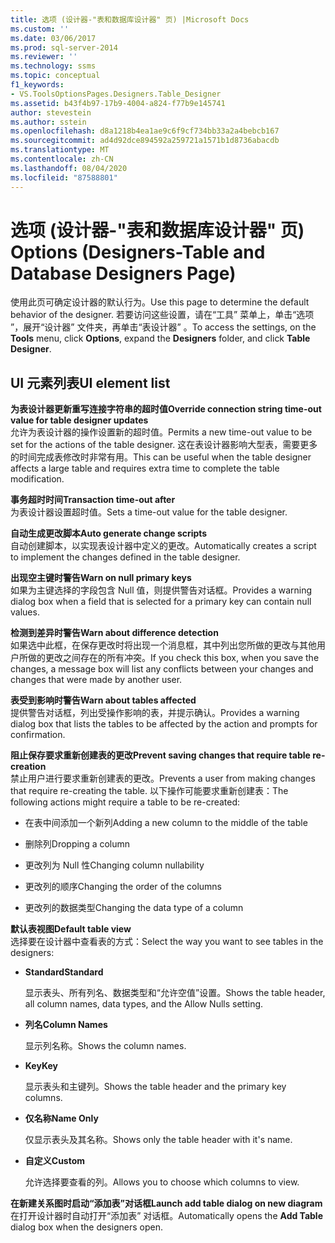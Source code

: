 ```yaml
---
title: 选项 (设计器-"表和数据库设计器" 页) |Microsoft Docs
ms.custom: ''
ms.date: 03/06/2017
ms.prod: sql-server-2014
ms.reviewer: ''
ms.technology: ssms
ms.topic: conceptual
f1_keywords:
- VS.ToolsOptionsPages.Designers.Table_Designer
ms.assetid: b43f4b97-17b9-4004-a824-f77b9e145741
author: stevestein
ms.author: sstein
ms.openlocfilehash: d8a1218b4ea1ae9c6f9cf734bb33a2a4bebcb167
ms.sourcegitcommit: ad4d92dce894592a259721a1571b1d8736abacdb
ms.translationtype: MT
ms.contentlocale: zh-CN
ms.lasthandoff: 08/04/2020
ms.locfileid: "87588801"
---
```

# <a name="options-designers-table-and-database-designers-page"></a><span data-ttu-id="3f3b0-102">选项 (设计器-"表和数据库设计器" 页) </span><span class="sxs-lookup"><span data-stu-id="3f3b0-102">Options (Designers-Table and Database Designers Page)</span></span>
  <span data-ttu-id="3f3b0-103">使用此页可确定设计器的默认行为。</span><span class="sxs-lookup"><span data-stu-id="3f3b0-103">Use this page to determine the default behavior of the designer.</span></span> <span data-ttu-id="3f3b0-104">若要访问这些设置，请在“工具”  菜单上，单击“选项  ”，展开“设计器”  文件夹，再单击“表设计器”  。</span><span class="sxs-lookup"><span data-stu-id="3f3b0-104">To access the settings, on the **Tools** menu, click **Options**, expand the **Designers** folder, and click **Table Designer**.</span></span>  
  
## <a name="ui-element-list"></a><span data-ttu-id="3f3b0-105">UI 元素列表</span><span class="sxs-lookup"><span data-stu-id="3f3b0-105">UI element list</span></span>  
 <span data-ttu-id="3f3b0-106">**为表设计器更新重写连接字符串的超时值**</span><span class="sxs-lookup"><span data-stu-id="3f3b0-106">**Override connection string time-out value for table designer updates**</span></span>  
 <span data-ttu-id="3f3b0-107">允许为表设计器的操作设置新的超时值。</span><span class="sxs-lookup"><span data-stu-id="3f3b0-107">Permits a new time-out value to be set for the actions of the table designer.</span></span> <span data-ttu-id="3f3b0-108">这在表设计器影响大型表，需要更多的时间完成表修改时非常有用。</span><span class="sxs-lookup"><span data-stu-id="3f3b0-108">This can be useful when the table designer affects a large table and requires extra time to complete the table modification.</span></span>  
  
 <span data-ttu-id="3f3b0-109">**事务超时时间**</span><span class="sxs-lookup"><span data-stu-id="3f3b0-109">**Transaction time-out after**</span></span>  
 <span data-ttu-id="3f3b0-110">为表设计器设置超时值。</span><span class="sxs-lookup"><span data-stu-id="3f3b0-110">Sets a time-out value for the table designer.</span></span>  
  
 <span data-ttu-id="3f3b0-111">**自动生成更改脚本**</span><span class="sxs-lookup"><span data-stu-id="3f3b0-111">**Auto generate change scripts**</span></span>  
 <span data-ttu-id="3f3b0-112">自动创建脚本，以实现表设计器中定义的更改。</span><span class="sxs-lookup"><span data-stu-id="3f3b0-112">Automatically creates a script to implement the changes defined in the table designer.</span></span>  
  
 <span data-ttu-id="3f3b0-113">**出现空主键时警告**</span><span class="sxs-lookup"><span data-stu-id="3f3b0-113">**Warn on null primary keys**</span></span>  
 <span data-ttu-id="3f3b0-114">如果为主键选择的字段包含 Null 值，则提供警告对话框。</span><span class="sxs-lookup"><span data-stu-id="3f3b0-114">Provides a warning dialog box when a field that is selected for a primary key can contain null values.</span></span>  
  
 <span data-ttu-id="3f3b0-115">**检测到差异时警告**</span><span class="sxs-lookup"><span data-stu-id="3f3b0-115">**Warn about difference detection**</span></span>  
 <span data-ttu-id="3f3b0-116">如果选中此框，在保存更改时将出现一个消息框，其中列出您所做的更改与其他用户所做的更改之间存在的所有冲突。</span><span class="sxs-lookup"><span data-stu-id="3f3b0-116">If you check this box, when you save the changes, a message box will list any conflicts between your changes and changes that were made by another user.</span></span>  
  
 <span data-ttu-id="3f3b0-117">**表受到影响时警告**</span><span class="sxs-lookup"><span data-stu-id="3f3b0-117">**Warn about tables affected**</span></span>  
 <span data-ttu-id="3f3b0-118">提供警告对话框，列出受操作影响的表，并提示确认。</span><span class="sxs-lookup"><span data-stu-id="3f3b0-118">Provides a warning dialog box that lists the tables to be affected by the action and prompts for confirmation.</span></span>  
  
 <span data-ttu-id="3f3b0-119">**阻止保存要求重新创建表的更改**</span><span class="sxs-lookup"><span data-stu-id="3f3b0-119">**Prevent saving changes that require table re-creation**</span></span>  
 <span data-ttu-id="3f3b0-120">禁止用户进行要求重新创建表的更改。</span><span class="sxs-lookup"><span data-stu-id="3f3b0-120">Prevents a user from making changes that require re-creating the table.</span></span> <span data-ttu-id="3f3b0-121">以下操作可能要求重新创建表：</span><span class="sxs-lookup"><span data-stu-id="3f3b0-121">The following actions might require a table to be re-created:</span></span>  
  
-   <span data-ttu-id="3f3b0-122">在表中间添加一个新列</span><span class="sxs-lookup"><span data-stu-id="3f3b0-122">Adding a new column to the middle of the table</span></span>  
  
-   <span data-ttu-id="3f3b0-123">删除列</span><span class="sxs-lookup"><span data-stu-id="3f3b0-123">Dropping a column</span></span>  
  
-   <span data-ttu-id="3f3b0-124">更改列为 Null 性</span><span class="sxs-lookup"><span data-stu-id="3f3b0-124">Changing column nullability</span></span>  
  
-   <span data-ttu-id="3f3b0-125">更改列的顺序</span><span class="sxs-lookup"><span data-stu-id="3f3b0-125">Changing the order of the columns</span></span>  
  
-   <span data-ttu-id="3f3b0-126">更改列的数据类型</span><span class="sxs-lookup"><span data-stu-id="3f3b0-126">Changing the data type of a column</span></span>  
  
 <span data-ttu-id="3f3b0-127">**默认表视图**</span><span class="sxs-lookup"><span data-stu-id="3f3b0-127">**Default table view**</span></span>  
 <span data-ttu-id="3f3b0-128">选择要在设计器中查看表的方式：</span><span class="sxs-lookup"><span data-stu-id="3f3b0-128">Select the way you want to see tables in the designers:</span></span>  
  
-   <span data-ttu-id="3f3b0-129">**Standard**</span><span class="sxs-lookup"><span data-stu-id="3f3b0-129">**Standard**</span></span>  
  
     <span data-ttu-id="3f3b0-130">显示表头、所有列名、数据类型和“允许空值”设置。</span><span class="sxs-lookup"><span data-stu-id="3f3b0-130">Shows the table header, all column names, data types, and the Allow Nulls setting.</span></span>  
  
-   <span data-ttu-id="3f3b0-131">**列名**</span><span class="sxs-lookup"><span data-stu-id="3f3b0-131">**Column Names**</span></span>  
  
     <span data-ttu-id="3f3b0-132">显示列名称。</span><span class="sxs-lookup"><span data-stu-id="3f3b0-132">Shows the column names.</span></span>  
  
-   <span data-ttu-id="3f3b0-133">**Key**</span><span class="sxs-lookup"><span data-stu-id="3f3b0-133">**Key**</span></span>  
  
     <span data-ttu-id="3f3b0-134">显示表头和主键列。</span><span class="sxs-lookup"><span data-stu-id="3f3b0-134">Shows the table header and the primary key columns.</span></span>  
  
-   <span data-ttu-id="3f3b0-135">**仅名称**</span><span class="sxs-lookup"><span data-stu-id="3f3b0-135">**Name Only**</span></span>  
  
     <span data-ttu-id="3f3b0-136">仅显示表头及其名称。</span><span class="sxs-lookup"><span data-stu-id="3f3b0-136">Shows only the table header with it's name.</span></span>  
  
-   <span data-ttu-id="3f3b0-137">**自定义**</span><span class="sxs-lookup"><span data-stu-id="3f3b0-137">**Custom**</span></span>  
  
     <span data-ttu-id="3f3b0-138">允许选择要查看的列。</span><span class="sxs-lookup"><span data-stu-id="3f3b0-138">Allows you to choose which columns to view.</span></span>  
  
 <span data-ttu-id="3f3b0-139">**在新建关系图时启动“添加表”对话框**</span><span class="sxs-lookup"><span data-stu-id="3f3b0-139">**Launch add table dialog on new diagram**</span></span>  
 <span data-ttu-id="3f3b0-140">在打开设计器时自动打开“添加表”  对话框。</span><span class="sxs-lookup"><span data-stu-id="3f3b0-140">Automatically opens the **Add Table** dialog box when the designers open.</span></span>  
  
  
